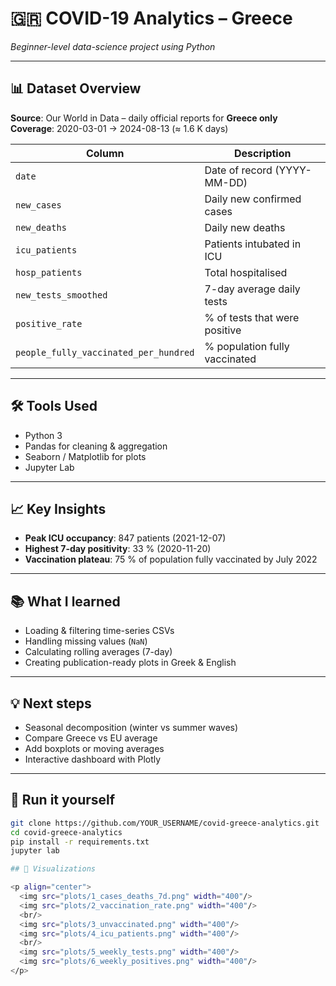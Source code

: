 # 🇬🇷 COVID-19 Analytics – Greece  
*Beginner-level data-science project using Python*

---

## 📊 Dataset Overview  
**Source**: Our World in Data – daily official reports for **Greece only**  
**Coverage**: 2020-03-01 → 2024-08-13 (≈ 1.6 K days)

| Column | Description |
|--------|-------------|
| `date` | Date of record (YYYY-MM-DD) |
| `new_cases` | Daily new confirmed cases |
| `new_deaths` | Daily new deaths |
| `icu_patients` | Patients intubated in ICU |
| `hosp_patients` | Total hospitalised |
| `new_tests_smoothed` | 7-day average daily tests |
| `positive_rate` | % of tests that were positive |
| `people_fully_vaccinated_per_hundred` | % population fully vaccinated |

---

## 🛠️ Tools Used  
- Python 3  
- Pandas for cleaning & aggregation  
- Seaborn / Matplotlib for plots  
- Jupyter Lab  

---

## 📈 Key Insights  
- **Peak ICU occupancy**: 847 patients (2021-12-07)  
- **Highest 7-day positivity**: 33 % (2020-11-20)  
- **Vaccination plateau**: 75 % of population fully vaccinated by July 2022  

---

## 📚 What I learned  
- Loading & filtering time-series CSVs  
- Handling missing values (`NaN`)  
- Calculating rolling averages (7-day)  
- Creating publication-ready plots in Greek & English  

---

## 💡 Next steps  
- Seasonal decomposition (winter vs summer waves)  
- Compare Greece vs EU average  
- Add boxplots or moving averages  
- Interactive dashboard with Plotly  

---

## 🚀 Run it yourself
```bash
git clone https://github.com/YOUR_USERNAME/covid-greece-analytics.git
cd covid-greece-analytics
pip install -r requirements.txt
jupyter lab

## 📸 Visualizations

<p align="center">
  <img src="plots/1_cases_deaths_7d.png" width="400"/>
  <img src="plots/2_vaccination_rate.png" width="400"/>
  <br/>
  <img src="plots/3_unvaccinated.png" width="400"/>
  <img src="plots/4_icu_patients.png" width="400"/>
  <br/>
  <img src="plots/5_weekly_tests.png" width="400"/>
  <img src="plots/6_weekly_positives.png" width="400"/>
</p>
